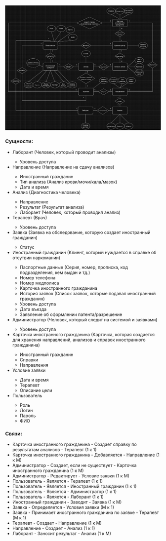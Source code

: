 ![](https://github.com/babidjon666/universityProject/blob/main/Cache/ER_med_final_final_final_final.jpg)

<h3>Сущности:</h3>
<ul>
<li>Лаборант (Человек, который проводит анализы)</li>
    <ul>
        <li>Уровень доступа</li>
    </ul>
<li>Направление (Направление на сдачу анализов)</li>
    <ul>
        <li>Иностранный гражданин</li>
        <li>Тип анализа (Анализ крови/мочи/кала/мазок)</li>
        <li>Дата и время</li>
    </ul>
<li>Анализ (Диагностика человека)</li>
    <ul>
        <li>Направление</li>
        <li>Результат (Результат анализа)</li>
        <li>Лаборант (Человек, который проводил анализ)</li>
    </ul>
<li>Терапевт (Врач)</li>
    <ul>
        <li>Уровень доступа</li>
    </ul>
<li>Заявка (Заявка на обследование, которую создает иностранный гражданин)</li>
    <ul>
        <li>Статус</li>
    </ul>
<li>Иностранный гражданин (Клиент, который нуждается в справке об отсутвии наркомании)</li>
    <ul>
        <li>Паспортные данные (Серия, номер, прописка, код подразделения, кем выдан и тд.)</li>
        <li>Номер телефона</li>
        <li>Номер медполиса</li>
        <li>Карточка иностранного гражданина</li>
        <li>История заявок (Список заявок, которые подавал иностранный гражданин)</li>
        <li>Уровень доступа</li>
        <li>Дата въезда</li>
        <li>Заявление об оформлении патента/разрешение </li>
    </ul>
<li>Администратор (Человек, который следит на системой и заявками)</li>
    <ul>
        <li>Уровень доступа</li>
    </ul>
<li>Карточка иностранного гражданина (Карточка, которая создается для хранения направлений, анализов и справок иностранного гражданина)</li>
    <ul>
        <li>Иностранный гражданин</li>
        <li>Справки</li>
        <li>Направления</li>
    </ul>
<li>Условие заявки</li>
    <ul>
        <li>Дата и время</li>
        <li>Терапевт</li>
        <li>Описание цели</li>
    </ul>
<li>Пользователь</li>
    <ul>
        <li>Роль</li>
        <li>Логин</li>
        <li>Пароль</li>
        <li>ФИО</li>
    </ul>
</ul>
    
<h3>Связи:</h3>
<ul>
    <li>Карточка иностранного гражданина - Создает справку по результатам анализов - Терапевт (1 к 1)</li>
    <li>Карточка иностранного гражданина - Добавляется - Направление (1 к М)</li>
    <li>Администратор - Создает, если не существует - Карточка иностранного гражданина (1 к М)</li>
    <li>Администратор - Редактирует - Условие заявки (1 к М)</li>
    <li>Пользователь - Является - Терапевт (1 к 1)</li>
    <li>Пользователь - Является - Иностранный гражданин (1 к 1)</li>
    <li>Пользователь - Является - Администратор (1 к 1)</li>
    <li>Пользователь - Является - Лаборант (1 к 1)</li>
    <li>Иностранный гражданин - Заводит - Заявка (1 к М)</li>
    <li>Заявка - Определяется - Условия заявки (М к 1)</li>
    <li>Заявка - Принимает иностранного гражданина по заявке - Терапевт (М к 1)</li>
    <li>Терапевт - Создает - Направление (1 к М)</li>
    <li>Направление - Создает - Анализ (1 к 1)</li>
    <li>Лаборант - Заносит результат - Анализ (1 к М)</li>
</ul>
